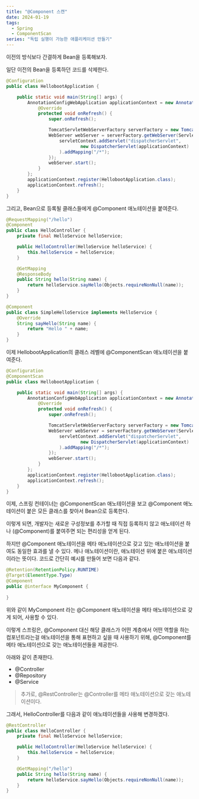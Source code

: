 ```yaml
---
title: "@Component 스캔"
date: 2024-01-19
tags:
  - Spring
  - ComponentScan
series: "독립 실행이 가능한 애플리케이션 만들기"
---
```


이전의 방식보다 간결하게 Bean을 등록해보자.

일단 이전의 Bean을 등록하던 코드를 삭제한다.
```java
@Configuration
public class HellobootApplication {

    public static void main(String[] args) {
        AnnotationConfigWebApplication applicationContext = new AnnotationConfigWebApplicationContext() {
            @Override
            protected void onRefresh() {
                super.onRefresh();

                TomcatServletWebServerFactory serverFactory = new TomcatServletWebServerFactory();
                WebServer webServer = serverFactory.getWebServer(ServletContext -> {
                    servletContext.addServlet("dispatcherServlet",
                            new DispatcherServlet(applicationContext)
                    ).addMapping("/*");
                });
                webServer.start();
            }
        };
        applicationContext.register(HellobootApplication.class);
        applicationContext.refresh();
    }
}
```

그리고, Bean으로 등록될 클래스들에게 @Component 애노테이션을 붙여준다.

```java
@RequestMapping("/hello")
@Component
public class HelloController {
    private final HelloService helloService;

    public HelloController(HelloService helloService) {
        this.helloService = helloService;
    }

    @GetMapping
    @ResponseBody
    public String hello(String name) {
        return helloService.sayHello(Objects.requireNonNull(name));
    }
}
```

```java
@Component
public class SimpleHelloService implements HelloService {
    @Override
    String sayHello(String name) {
        return "Hello " + name;
    }
}
```

이제 HellobootApplication의 클래스 레벨에 @ComponentScan 애노테이션을 붙여준다.

```java
@Configuration
@ComponentScan
public class HellobootApplication {

    public static void main(String[] args) {
        AnnotationConfigWebApplication applicationContext = new AnnotationConfigWebApplicationContext() {
            @Override
            protected void onRefresh() {
                super.onRefresh();

                TomcatServletWebServerFactory serverFactory = new TomcatServletWebServerFactory();
                WebServer webServer = serverFactory.getWebServer(ServletContext -> {
                    servletContext.addServlet("dispatcherServlet",
                            new DispatcherServlet(applicationContext)
                    ).addMapping("/*");
                });
                webServer.start();
            }
        };
        applicationContext.register(HellobootApplication.class);
        applicationContext.refresh();
    }
}
```

이제, 스프링 컨테이너는 @ComponentScan 애노테이션을 보고 @Component 애노테이션이 붙은 모든 클래스를 찾아서 Bean으로 등록한다.

이렇게 되면, 개발자는 새로운 구성정보를 추가할 때 직접 등록하지 않고 애노테이션 하나 (@Component)를 붙여주면 되는 편리성을 얻게 된다.

하지만 @Component 애노테이션을 메타 애노테이션으로 갖고 있는 애노테이션을 붙여도 동일한 효과를 낼 수 있다.
메나 애노테이션이란, 애노테이션 위에 붙은 애노테이션이라는 뜻이다. 
코드로 간단히 예시를 만들어 보면 다음과 같다.
```java
@Retention(RetentionPolicy.RUNTIME)
@Target(ElementType.Type)
@Component
public @interface MyComponent {
    
}
```
위와 같이 MyComponent 라는 @Component 애노테이션을 메타 애노테이션으로 갖게 되어, 사용할 수 있다.

이렇게 스프링은, @Component 대신 해당 클래스가 어떤 계층에서 어떤 역할을 하는 컴포넌트라는걸 애노테이션을 통해 표현하고 싶을 때 사용하기 위해, @Component를 메타 애노테이션으로 갖는 애노테이션들을 제공한다.

아래와 같이 존재한다.
- @Controller
- @Repository
- @Service

> 추가로, @RestController는 @Controller를 메타 애노테이션으로 갖는 애노테이션이다.

그래서, HelloController를 다음과 같이 애노테이션들을 사용해 변경하겠다.
```java
@RestController
public class HelloController {
    private final HelloService helloService;

    public HelloController(HelloService helloService) {
        this.helloService = helloService;
    }

    @GetMapping("/hello")
    public String hello(String name) {
        return helloService.sayHello(Objects.requireNonNull(name));
    }
}
```